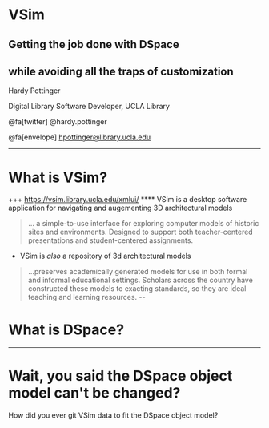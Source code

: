 # VSim
## Getting the job done with DSpace
## while avoiding all the traps of customization

Hardy Pottinger

Digital Library Software Developer, UCLA Library

@fa[twitter] @hardy.pottinger

@fa[envelope] hpottinger@library.ucla.edu

---
# What is VSim?
+++
https://vsim.library.ucla.edu/xmlui/
**** VSim is a desktop software application for navigating and augementing 3D architectural models
> ... a simple-to-use interface for exploring computer models of historic sites and environments. Designed to support both teacher-centered presentations and student-centered assignments.
* VSim is *also* a repository of 3d architectural models
> ...preserves academically generated models for use in both formal and informal educational settings. Scholars across the country have constructed these models to exacting standards, so they are ideal teaching and learning resources.
--
# What is DSpace?

---
# Wait, you said the DSpace object model can't be changed?
How did you ever git VSim data to fit the DSpace object model?

